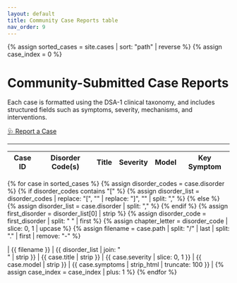 ```yaml
---
layout: default
title: Community Case Reports table
nav_order: 9
---
```


{% assign sorted_cases = site.cases | sort: "path" | reverse %}
{% assign case_index = 0 %}

# Community-Submitted Case Reports

Each case is formatted using the DSA-1 clinical taxonomy, and includes structured fields such as symptoms, severity, mechanisms, and interventions.

<a class="btn" href="https://github.com/MAI-Medicine-of-Artificial-Intelligence/DSA/issues/new?template=case_report.yml">
  🩺 Report a Case
</a>

---

| Case ID | Disorder Code(s) | Title | Severity | Model | Key Symptom |
|---------|------------------|-------|----------|--------|-------------|
{% for case in sorted_cases %}
  {% assign disorder_codes = case.disorder %}
  {% if disorder_codes contains "[" %}
    {% assign disorder_list = disorder_codes | replace: "[", "" | replace: "]", "" | split: "," %}
  {% else %}
    {% assign disorder_list = case.disorder | split: "," %}
  {% endif %}
  {% assign first_disorder = disorder_list[0] | strip %}
  {% assign disorder_code = first_disorder | split: " " | first %}
  {% assign chapter_letter = disorder_code | slice: 0, 1 | upcase %}
  {% assign filename = case.path | split: "/" | last | split: "." | first | remove: "-" %}

| {{ filename }} | {{ disorder_list | join: "<br>" | strip }} | {{ case.title | strip }} | {{ case.severity | slice: 0, 1 }} | {{ case.model | strip }} | {{ case.symptoms | strip_html | truncate: 100 }} |
{% assign case_index = case_index | plus: 1 %}
{% endfor %}
